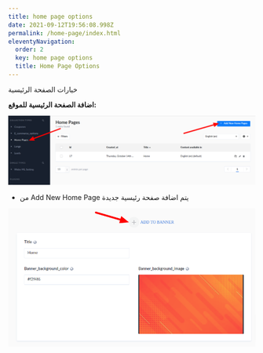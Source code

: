 ```yaml
---
title: home page options
date: 2021-09-12T19:56:08.998Z
permalink: /home-page/index.html
eleventyNavigation:
  order: 2
  key: home page options
  title: Home Page Options
---
```

خيارات الصفحة الرئيسية

**اضافة الصفحة الرئيسية للموقع:**

![](/static/img/add-homepage.png)

* من Add New Home Page يتم اضافة صفحة رئيسية جديدة 

![](/static/img/home-page-section.png)